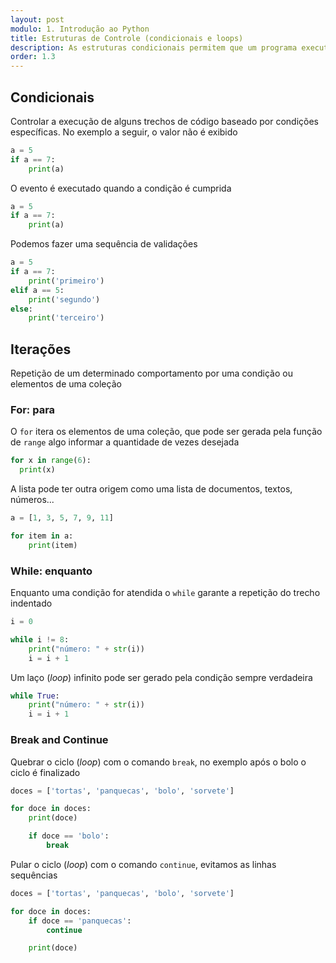 ```yaml
---
layout: post
modulo: 1. Introdução ao Python
title: Estruturas de Controle (condicionais e loops)
description: As estruturas condicionais permitem que um programa execute comandos distintos com base em condições específicas, enquanto os loops garantem a repetição de um determinado comportamento um número de vezes estabelecido por uma condição
order: 1.3
---
```


## Condicionais

Controlar a execução de alguns trechos de código baseado por condições específicas. No exemplo a seguir, o valor não é exibido

```python
a = 5
if a == 7:
    print(a)
```

O evento é executado quando a condição é cumprida

```python
a = 5
if a == 7:
    print(a)
```

Podemos fazer uma sequência de validações

```python
a = 5
if a == 7:
    print('primeiro')
elif a == 5:
    print('segundo')
else:
    print('terceiro')
```

## Iterações

Repetição de um determinado comportamento por uma condição ou elementos de uma coleção

### For: para

O `for` itera os elementos de uma coleção, que pode ser gerada pela função de `range` algo informar a quantidade de vezes desejada

```python
for x in range(6):
  print(x)
```

A lista pode ter outra origem como uma lista de documentos, textos, números...

```python
a = [1, 3, 5, 7, 9, 11]

for item in a:
    print(item)
```

### While: enquanto

Enquanto uma condição for atendida o `while` garante a repetição do trecho indentado

```python
i = 0

while i != 8:
    print("número: " + str(i))
    i = i + 1
```

Um laço (_loop_) infinito pode ser gerado pela condição sempre verdadeira

```python
while True:
    print("número: " + str(i))
    i = i + 1
```

### Break and Continue

Quebrar o ciclo (_loop_) com o comando `break`, no exemplo após o bolo o ciclo é finalizado

```python
doces = ['tortas', 'panquecas', 'bolo', 'sorvete']

for doce in doces:
    print(doce)

    if doce == 'bolo':
        break
```

Pular o ciclo (_loop_) com o comando `continue`, evitamos as linhas sequências

```python
doces = ['tortas', 'panquecas', 'bolo', 'sorvete']

for doce in doces:
    if doce == 'panquecas':
        continue

    print(doce)
```
